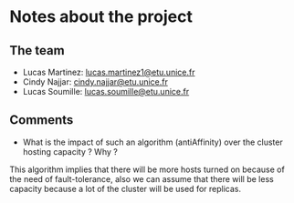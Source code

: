 # Notes about the project

## The team

- Lucas Martinez: lucas.martinez1@etu.unice.fr
- Cindy Najjar: cindy.najjar@etu.unice.fr
- Lucas Soumille: lucas.soumille@etu.unice.fr

## Comments

- What is the impact of such an algorithm (antiAffinity) over the cluster hosting capacity ? Why ?

This algorithm implies that there will be more hosts turned on because of the need of fault-tolerance, also we can assume that there will be less capacity because a lot of the cluster will be used for replicas.
